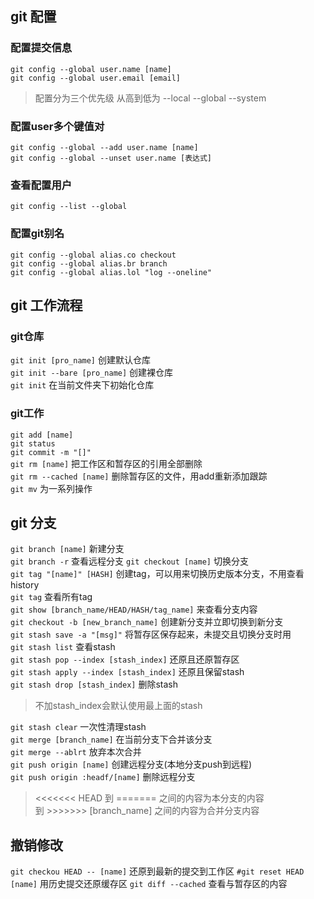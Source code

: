 git 配置
---
### 配置提交信息
`git config --global user.name [name]`  
`git config --global user.email [email]`  
>配置分为三个优先级 从高到低为 --local --global --system

### 配置user多个键值对  
`git config --global --add user.name [name]`  
`git config --global --unset user.name [表达式]`  

### 查看配置用户
`git config --list --global`

### 配置git别名
`git config --global alias.co checkout`  
`git config --global alias.br branch`  
`git config --global alias.lol "log --oneline"`

git 工作流程
---
### git仓库
`git init [pro_name]` 创建默认仓库  
`git init --bare [pro_name]` 创建裸仓库  
`git init` 在当前文件夹下初始化仓库

### git工作
`git add [name]`  
`git status`  
`git commit -m "[]"`  
`git rm [name]`   把工作区和暂存区的引用全部删除  
`git rm --cached [name]` 删除暂存区的文件，用add重新添加跟踪   
`git mv` 为一系列操作  

git 分支
---
`git branch [name]` 新建分支  
`git branch -r` 查看远程分支
`git checkout [name]` 切换分支  
`git tag "[name]" [HASH]` 创建tag，可以用来切换历史版本分支，不用查看history  
`git tag` 查看所有tag  
`git show [branch_name/HEAD/HASH/tag_name]` 来查看分支内容  
`git checkout -b [new_branch_name]` 创建新分支并立即切换到新分支  
`git stash save -a "[msg]"` 将暂存区保存起来，未提交且切换分支时用  
`git stash list` 查看stash  
`git stash pop --index [stash_index]`  还原且还原暂存区  
`git stash apply --index [stash_index]` 还原且保留stash  
`git stash drop [stash_index]`  删除stash  
>不加stash_index会默认使用最上面的stash


`git stash clear` 一次性清理stash  
`git merge [branch_name]` 在当前分支下合并该分支  
`git merge --ablrt` 放弃本次合并  
`git push origin [name]` 创建远程分支(本地分支push到远程)  
`git push origin :headf/[name]` 删除远程分支
><<<<<<< HEAD 到 ======= 之间的内容为本分支的内容  
>到 >>>>>>> [branch_name] 之间的内容为合并分支内容  

撤销修改
---
`git checkou HEAD -- [name]` 还原到最新的提交到工作区
`#git reset HEAD [name]` 用历史提交还原缓存区
`git diff --cached` 查看与暂存区的内容
